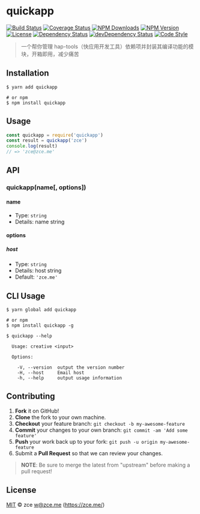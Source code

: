 # quickapp

[![Build Status][travis-image]][travis-url]
[![Coverage Status][codecov-image]][codecov-url]
[![NPM Downloads][downloads-image]][downloads-url]
[![NPM Version][version-image]][version-url]
[![License][license-image]][license-url]
[![Dependency Status][dependency-image]][dependency-url]
[![devDependency Status][devdependency-image]][devdependency-url]
[![Code Style][style-image]][style-url]

> 一个帮你管理 hap-tools（快应用开发工具）依赖项并封装其编译功能的模块，开箱即用，减少痛苦

## Installation

```shell
$ yarn add quickapp

# or npm
$ npm install quickapp
```

## Usage

```javascript
const quickapp = require('quickapp')
const result = quickapp('zce')
console.log(result)
// => 'zce@zce.me'
```

## API

### quickapp(name[, options])

#### name

- Type: `string`
- Details: name string

#### options

##### host

- Type: `string`
- Details: host string
- Default: `'zce.me'`

## CLI Usage

```shell
$ yarn global add quickapp

# or npm
$ npm install quickapp -g
```

```shell
$ quickapp --help

  Usage: creative <input>

  Options:

    -V, --version  output the version number
    -H, --host     Email host
    -h, --help     output usage information
```

## Contributing

1. **Fork** it on GitHub!
2. **Clone** the fork to your own machine.
3. **Checkout** your feature branch: `git checkout -b my-awesome-feature`
4. **Commit** your changes to your own branch: `git commit -am 'Add some feature'`
5. **Push** your work back up to your fork: `git push -u origin my-awesome-feature`
6. Submit a **Pull Request** so that we can review your changes.

> **NOTE**: Be sure to merge the latest from "upstream" before making a pull request!

## License

[MIT](LICENSE) &copy; zce <w@zce.me> (https://zce.me/)



[travis-image]: https://img.shields.io/travis/zce/quickapp.svg
[travis-url]: https://travis-ci.org/zce/quickapp
[codecov-image]: https://img.shields.io/codecov/c/github/zce/quickapp.svg
[codecov-url]: https://codecov.io/gh/zce/quickapp
[downloads-image]: https://img.shields.io/npm/dm/quickapp.svg
[downloads-url]: https://npmjs.org/package/quickapp
[version-image]: https://img.shields.io/npm/v/quickapp.svg
[version-url]: https://npmjs.org/package/quickapp
[license-image]: https://img.shields.io/npm/l/quickapp.svg
[license-url]: https://github.com/zce/quickapp/blob/master/LICENSE
[dependency-image]: https://img.shields.io/david/zce/quickapp.svg
[dependency-url]: https://david-dm.org/zce/quickapp
[devdependency-image]: https://img.shields.io/david/dev/zce/quickapp.svg
[devdependency-url]: https://david-dm.org/zce/quickapp?type=dev
[style-image]: https://img.shields.io/badge/code_style-standard-brightgreen.svg
[style-url]: http://standardjs.com
